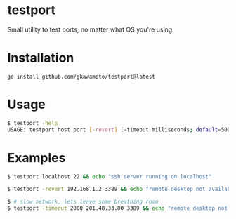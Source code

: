 # testport

Small utility to test ports, no matter what OS you're using.

# Installation

```
go install github.com/gkawamoto/testport@latest
```

# Usage

```bash
$ testport -help
USAGE: testport host port [-revert] [-timeout milliseconds; default=500] [-help]
```

# Examples

```bash
$ testport localhost 22 && echo "ssh server running on localhost"
```

```bash
$ testport -revert 192.168.1.2 3389 && echo "remote desktop not available at 192.168.1.2"
```

```bash
$ # slow network, lets leave some breathing room
$ testport -timeout 2000 201.48.33.80 3389 && echo "remote desktop not available at 192.168.1.2"
```
